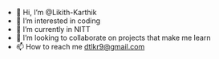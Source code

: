 - 👋 Hi, I’m @Likith-Karthik
- 👀 I’m interested in coding
- 🌱 I’m currently in NITT
- 💞️ I’m looking to collaborate on projects that make me learn
- 📫 How to reach me dtlkr9@gmail.com

<!---
Likith-Karthik/Likith-Karthik is a ✨ special ✨ repository because its `README.md` (this file) appears on your GitHub profile.
You can click the Preview link to take a look at your changes.
--->
